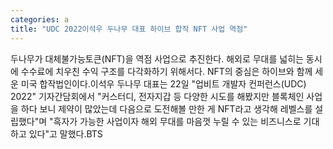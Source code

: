 ```yaml
---
categories: a
title: "UDC 2022이석우 두나무 대표 하이브 합작 NFT 사업 역점"
---
```

두나무가 대체불가능토큰(NFT)을 역점 사업으로 추진한다. 해외로 무대를 넓히는 동시에 수수료에 치우친 수익 구조를 다각화하기 위해서다. NFT의 중심은 하이브와 함께 세운 미국 합작법인이다.이석우 두나무 대표는 22일 "업비트 개발자 컨퍼런스(UDC) 2022" 기자간담회에서 "커스터디, 전자지갑 등 다양한 시도를 해봤지만 블록체인 사업을 하다 보니 제약이 많았는데 다음으로 도전해볼 만한 게 NFT라고 생각해 레벨스를 설립했다"며 "흑자가 가능한 사업이자 해외 무대를 마음껏 누릴 수 있는 비즈니스로 기대하고 있다"고 말했다.BTS